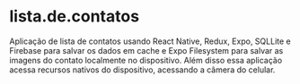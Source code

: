 # lista.de.contatos
Aplicação de lista de contatos usando React Native, Redux, Expo, SQLLite e Firebase para salvar os dados em cache e Expo Filesystem para salvar as imagens do contato localmente no dispositivo. Além disso essa aplicação acessa recursos nativos do dispositivo, acessando a câmera do celular.

